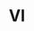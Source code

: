 ---
published:  false
post_id:    2018-06-VI
title:      VI
date_start: 2018-06-16
date_end:   2018-06-18
images:
  - ext:    00.jpg
    width:  2400
    height: 3000
    meta:   St. Croix, U.S. Virgin Islands
  - ext:    02.jpg
    width:  2400
    height: 3000
    meta:   St. Thomas, U.S. Virgin Islands
tags:
  - Caribbean
---